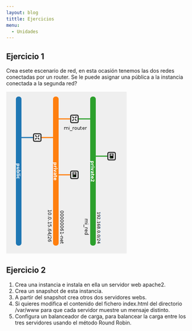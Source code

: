 ```yaml
---
layout: blog
tittle: Ejercicios
menu:
  - Unidades
---
```

## Ejercicio 1

Crea esete escenario de red, en esta ocasión tenemos las dos redes conectadas por un router. Se le puede asignar una pública a la instancia conectada a la segunda red?

![red](img/red4.png)

## Ejercicio 2

1. Crea una instancia e instala en ella un servidor web apache2.
2. Crea un snapshot de esta instancia.
3. A partir del snapshot crea otros dos servidores webs.
4. Si quieres modifica el contenido del fichero index.html del directorio /var/www para que cada servidor muestre un mensaje distinto.
5. Configura un balanceador de carga, para balancear la carga entre los tres servidores usando el método Round Robin.



